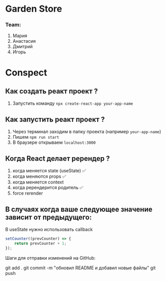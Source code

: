 # Garden Store

### Team:
1. Мария
2. Анастасия
3. Дмитрий
4. Игорь


# Conspect

## Как создать реакт проект ?
1. Запустить команду `npx create-react-app your-app-name`

## Как запустить реакт проект ?
1. Через терминал заходим в папку проекта (например `your-app-name`)
2. Пишем `npm run start`
3. В браузере открываем `localhost:3000`

## Когда React делает ререндер ?
1. когда меняется state (useState) ✅
2. когда меняются props ✅
3. когда меняется context
4. когда ререндерится родитель ✅
5. force rerender

## В случаях когда ваше следующее значение зависит от предыдущего:
В useState нужно использовать callback

```typescript 
setCounter((prevCounter) => {
    return prevCounter + 1;
});
```

Шаги для отправки изменений на GitHub:

git add .
git commit -m "обновил README и добавил новые файлы"
git push